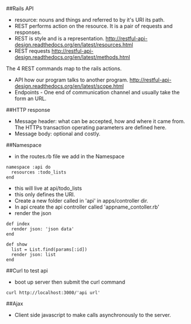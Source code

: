 ##Rails API

* resource:  nouns and things and referred to by it's URI its path.
* REST performs action on the resource. It is a pair of requests and responses.
* REST is style and is a representation. http://restful-api-design.readthedocs.org/en/latest/resources.html
* REST requests http://restful-api-design.readthedocs.org/en/latest/methods.html

The 4 REST commands map to the rails actions.

* API how our program talks to another program. http://restful-api-design.readthedocs.org/en/latest/scope.html
* Endpoints - One end of communication channel and usually take the form an URL.

##HTTP response
* Message header: what can be accepted, how and where it came from. The HTTPs transaction operating parameters are defined here.
* Message body: optional and costly.

##Namespace
* in the routes.rb file we add in the Namespace
```
namespace :api do
  resources :todo_lists
end
```
* this will live at api/todo_lists
* this only defines the URI.
* Create a new folder called in 'api' in apps/controller dir.
* In api create the api controller called 'appname_contoller.rb'
* render the json
```
def index
  render json: 'json data'
end

def show
  list = List.find(params[:id])
  render json: list
end
```

##Curl to test api
* boot up server then submit the curl command
```
curl http://localhost:3000/'api url'
```

##Ajax
* Client side javascript to make calls asynchronously to the server.
